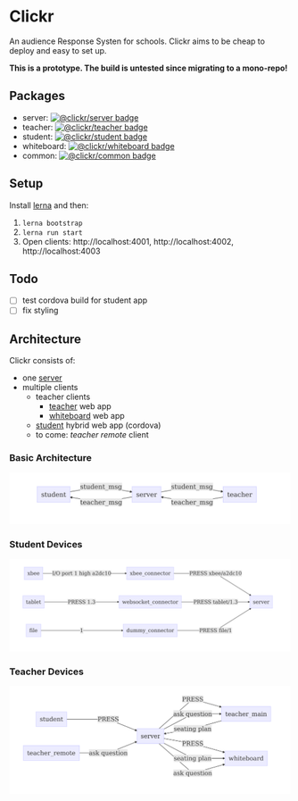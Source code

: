 # Clickr
An audience Response Systen for schools.
Clickr aims to be cheap to deploy and easy to set up.

**This is a prototype. The build is untested since migrating to a mono-repo!**

## Packages
- server: [![@clickr/server badge](https://img.shields.io/npm/v/@clickr/server.svg)](https://www.npmjs.com/package/@clickr/server)
- teacher: [![@clickr/teacher badge](https://img.shields.io/npm/v/@clickr/teacher.svg)](https://www.npmjs.com/package/@clickr/teacher)
- student: [![@clickr/student badge](https://img.shields.io/npm/v/@clickr/student.svg)](https://www.npmjs.com/package/@clickr/student)
- whiteboard: [![@clickr/whiteboard badge](https://img.shields.io/npm/v/@clickr/whiteboard.svg)](https://www.npmjs.com/package/@clickr/whiteboard)
- common: [![@clickr/common badge](https://img.shields.io/npm/v/@clickr/common.svg)](https://www.npmjs.com/package/@clickr/common)

## Setup
Install [lerna](https://lernajs.io/) and then:
1. `lerna bootstrap`
2. `lerna run start`
3. Open clients: http://localhost:4001, http://localhost:4002, http://localhost:4003

## Todo
- [ ] test cordova build for student app
- [ ] fix styling

## Architecture
Clickr consists of:
- one [server](./packages/server)
- multiple clients
  - teacher clients
    - [teacher](./packages/teacher) web app
    - [whiteboard](./packages/whiteboard) web app
  - [student](./packages/student) hybrid web app (cordova)
  - to come: _teacher remote_ client

### Basic Architecture
![basic architecture](docs/diagrams/architecture_basic.mmd.png)

### Student Devices
![basic architecture](docs/diagrams/student_devices.mmd.png)

### Teacher Devices
![basic architecture](docs/diagrams/teacher_devices.mmd.png)
